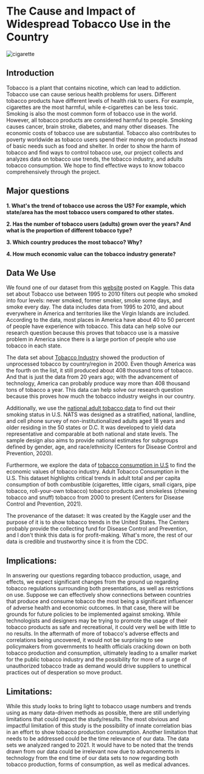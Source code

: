 # The Cause and Impact of Widespread Tobacco Use in the Country

![cigarette](image/cigarette.png)

## Introduction

Tobacco is a plant that contains nicotine, which can lead to addiction. Tobacco use can cause serious health problems for users. Different tobacco products have different levels of health risk to users. For example, cigarettes are the most harmful, while e-cigarettes can be less toxic. Smoking is also the most common form of tobacco use in the world. However, all tobacco products are considered harmful to people. Smoking causes cancer, brain stroke, diabetes, and many other diseases. The economic costs of tobacco use are substantial. Tobacco also contributes to poverty worldwide as tobacco users spend their money on products instead of basic needs such as food and shelter. In order to show the harm of tobacco and find ways to control tobacco use, our project collects and analyzes data on tobacco use trends, the tobacco industry, and adults tobacco consumption. We hope to find effective ways to know tobacco comprehensively through the project.

## Major questions

**1. What's the trend of tobacco use across the US? For example, which state/area has the most tobacco users compared to other states.**

**2. Has the number of tobacco users (adults) grown over the years? And what is the proportion of different tobacco type?**

**3. Which country produces the most tobacco? Why?**

**4. How much economic value can the tobacco industry generate?**

## Data We Use

We found one of our dataset from this [website](https://www.kaggle.com/datasets/cdc/tobacco-use) posted on Kaggle. This data set about Tobacco use between 1995 to 2010 filters out people who smoked into four levels: never smoked, former smoker, smoke some days, and smoke every day. The data includes data from 1995 to 2010, and about everywhere in America and territories like the Virgin Islands are included. According to the data, most places in America have about 40 to 50 percent of people have experience with tobacco. This data can help solve our research question because this proves that tobacco use is a massive problem in America since there is a large portion of people who use tobacco in each state.

The data set about [Tobacco Industry](https://www.kaggle.com/datasets/mathurinache/tobacco-industry) showed the production of unprocessed tobacco by country/region in 2000. Even though America was the fourth on the list, it still produced about 408 thousand tons of tobacco. And that is just the data from 20 years ago; with the advancement of technology, America can probably produce way more than 408 thousand tons of tobacco a year. This data can help solve our research question because this proves how much the tobacco industry weighs in our country.

Additionally, we use the [national adult tobacco data](https://chronicdata.cdc.gov/Survey-Data/National-Adult-Tobacco-Survey-NATS-/tbfm-vbpp) to find out their smoking status in U.S. NATS was designed as a stratified, national, landline, and cell phone survey of non-institutionalized adults aged 18 years and older residing in the 50 states or D.C. It was developed to yield data representative and comparable at both national and state levels. The sample design also aims to provide national estimates for subgroups defined by gender, age, and race/ethnicity (Centers for Disease Control and Prevention, 2020).

Furthermore, we explore the data of [tobacco consumption in U.S](https://chronicdata.cdc.gov/Policy/Adult-Tobacco-Consumption-In-The-U-S-2000-Present/rnvb-cpxx) to find the economic values of tobacco industry. Adult Tobacco Consumption in the U.S. This dataset highlights critical trends in adult total and per capita consumption of both combustible (cigarettes, little cigars, small cigars, pipe tobacco, roll-your-own tobacco) tobacco products and smokeless (chewing tobacco and snuff) tobacco from 2000 to present (Centers for Disease Control and Prevention, 2021).

The provenance of the dataset: It was created by the Kaggle user and the purpose of it is to show tobacco trends in the United States. The Centers probably provide the collecting fund for Disease Control and Prevention, and I don't think this data is for profit-making. What's more, the rest of our data is credible and trustworthy since it is from the CDC.

## Implications:

In answering our questions regarding tobacco production, usage, and effects, we expect significant changes from the ground up regarding tobacco regulations surrounding both presentations, as well as restrictions on use. Suppose we can effectively show connections between countries that produce and consume tobacco the most being a significant influencer of adverse health and economic outcomes. In that case, there will be grounds for future policies to be implemented against smoking. While technologists and designers may be trying to promote the usage of their tobacco products as safe and recreational, it could very well be with little to no results. In the aftermath of more of tobacco's adverse effects and correlations being uncovered, it would not be surprising to see policymakers from governments to health officials cracking down on both tobacco production and consumption, ultimately leading to a smaller market for the public tobacco industry and the possibility for more of a surge of unauthorized tobacco trade as demand would drive suppliers to unethical practices out of desperation so move product.

## Limitations:

While this study looks to bring light to tobacco usage numbers and trends using as many data-driven methods as possible, there are still underlying limitations that could impact the study/results. The most obvious and impactful limitation of this study is the possibility of innate correlation bias in an effort to show tobacco production consumption. Another limitation that needs to be addressed could be the time relevance of our data. The data sets we analyzed ranged to 2021. It would have to be noted that the trends drawn from our data could be irrelevant now due to advancements in technology from the end time of our data sets to now regarding both tobacco production, forms of consumption, as well as medical advances.
